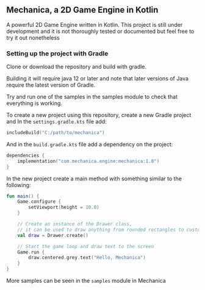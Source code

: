 ## Mechanica, a 2D Game Engine in Kotlin
A powerful 2D Game Engine written in Kotlin. This project is still under development and it is not 
thoroughly tested or documented but feel free to try it out nonetheless

### Setting up the project with Gradle
Clone or download the repository and build with gradle.

Building it will require java 12 or later and note that later versions of Java require the latest version of Gradle.

Try and run one of the samples in the samples module to check that everything is working.

To create a new project using this repository, create a new Gradle project and In the `settings.gradle.kts` file add:

```kotlin
includeBuild("C:/path/to/mechanica")
```
And in the `build.gradle.kts` file add a dependency on the project:
```kotlin
dependencies {
    implementation("com.mechanica.engine:mechanica:1.0")
}
```

In the new project create a main method with something similar to the following:
```kotlin
fun main() {
    Game.configure {
        setViewport(height = 10.0)
    }

    // Create an instance of the Drawer class,
    // it can be used to draw anything from rounded rectangles to custom shaders
    val draw = Drawer.create()

    // Start the game loop and draw text to the screen
    Game.run {
        draw.centered.grey.text("Hello, Mechanica")
    }
}
```

More samples can be seen in the `samples` module in Mechanica

